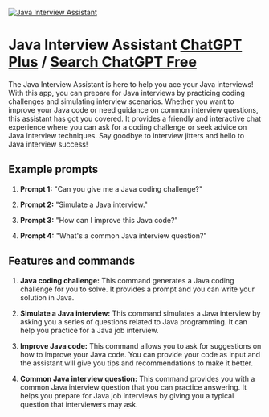 
[![Java Interview Assistant](https://files.oaiusercontent.com/file-e5MFyXd7C0VKzC2GWlz7bO7X?se=2123-10-19T07%3A22%3A42Z&sp=r&sv=2021-08-06&sr=b&rscc=max-age%3D31536000%2C%20immutable&rscd=attachment%3B%20filename%3Djava.png&sig=5l1SRpeaGNB0qQ%2BYn/Q4BmT5KYEh/jV9Q4WlFpeMChg%3D)](https://chat.openai.com/g/g-W4d6DjJ8c-java-interview-assistant)

# Java Interview Assistant [ChatGPT Plus](https://chat.openai.com/g/g-W4d6DjJ8c-java-interview-assistant) / [Search ChatGPT Free](https://gptcall.net/index.html#/?search=Java%20Interview%20Assistant)

The Java Interview Assistant is here to help you ace your Java interviews! With this app, you can prepare for Java interviews by practicing coding challenges and simulating interview scenarios. Whether you want to improve your Java code or need guidance on common interview questions, this assistant has got you covered. It provides a friendly and interactive chat experience where you can ask for a coding challenge or seek advice on Java interview techniques. Say goodbye to interview jitters and hello to Java interview success!

## Example prompts

1. **Prompt 1:** "Can you give me a Java coding challenge?"

2. **Prompt 2:** "Simulate a Java interview."

3. **Prompt 3:** "How can I improve this Java code?"

4. **Prompt 4:** "What's a common Java interview question?"

## Features and commands

1. **Java coding challenge:** This command generates a Java coding challenge for you to solve. It provides a prompt and you can write your solution in Java.

2. **Simulate a Java interview:** This command simulates a Java interview by asking you a series of questions related to Java programming. It can help you practice for a Java job interview.

3. **Improve Java code:** This command allows you to ask for suggestions on how to improve your Java code. You can provide your code as input and the assistant will give you tips and recommendations to make it better.

4. **Common Java interview question:** This command provides you with a common Java interview question that you can practice answering. It helps you prepare for Java job interviews by giving you a typical question that interviewers may ask.



